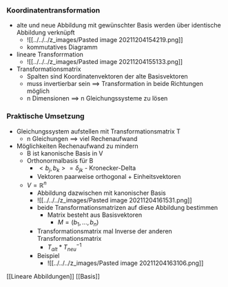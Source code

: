 ### Koordinatentransformation
+ alte und neue Abbildung mit gewünschter Basis werden über identische Abbildung verknüpft
	+ ![[../../../z_images/Pasted image 20211204154219.png]]
	+ kommutatives Diagramm
+ lineare Transforrmation
	+ ![[../../../z_images/Pasted image 20211204155133.png]]
+ Transformationsmatrix
	+ Spalten sind Koordinatenvektoren der alte Basisvektoren
	+ muss invertierbar sein ==> Transformation in beide Richtungen möglich
	+ n Dimensionen ==> n Gleichungssysteme zu lösen

### Praktische Umsetzung
+ Gleichungssystem aufstellen mit Transformationsmatrix T
	+ n Gleichungen ==> viel Rechenaufwand
+ Möglichkeiten Rechenaufwand zu mindern
	+ B ist kanonische Basis in V
	+ Orthonormalbasis für B
		+ $<b_j, b_k>=δ_{jk}$ - Kronecker-Delta
		+ Vektoren paarweise orthogonal + Einheitsvektoren
	+ $V=ℝ^n$
		+ Abbildung dazwischen mit kanonischer Basis
		+ ![[../../../z_images/Pasted image 20211204161531.png]]
		+ beide Transformationsmatrizen auf diese Abbildung bestimmen
			+ Matrix besteht aus Basisvektoren
				+ $M=(b_1,...,b_n)$
		+ Transformationsmatrix mal Inverse der anderen Transformationsmatrix
			+ $T_{alt} * T_{neu}^{-1}$
		+ Beispiel
			+ ![[../../../z_images/Pasted image 20211204163106.png]]

[[Lineare Abbildungen]] [[Basis]]